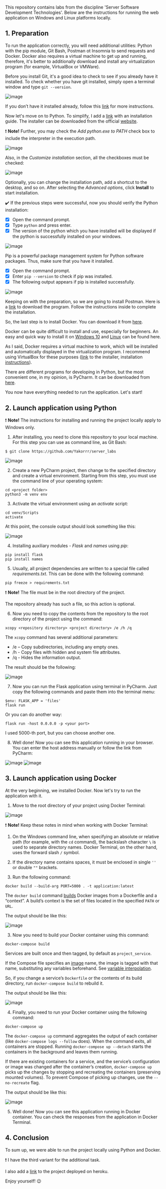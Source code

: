 This repository contains labs from the discipline 'Server Software Development Technologies'. Below are the instructions for running the web application on Windows and Linux platforms locally.

## 1. Preparation

To run the application correctly, you will need additional utilities: Python with the pip module, Git Bash, Postman ot Insomnia to send requests and Docker. Docker also requires a virtual machine to get up and running, therefore, it's better to additionally download and install any virtualization program (for example, VirtualBox or VMWare).

Before you install Git, it's a good idea to check to see if you already have it installed. To check whether you have git installed, simply open a terminal window and type `git --version`.

![image](https://user-images.githubusercontent.com/85063387/203256670-b10cdbb9-3959-4677-8370-8ae936e7f4b7.png)


If you don’t have it installed already, follow this [link](https://git-scm.com/book/en/v2/Getting-Started-Installing-Git) for more instructions.

Now let's move on to Python. To simplify, I add a [link](https://www.digitalocean.com/community/tutorials/install-python-windows-10) with an installation guide. The installer can be downloaded from the official [website](https://www.python.org/downloads/).

:exclamation: **Note!** Further, you may check the *Add python.exe to PATH* check box to include the interpreter in the execution path.

![image](https://user-images.githubusercontent.com/85063387/203262445-9afbdc98-58bd-4f48-b40f-458c1dd53552.png)

Also, in the *Customize installation* section, all the checkboxes must be checked:

![image](https://user-images.githubusercontent.com/85063387/203262505-1c42719a-0683-41db-a896-48f827b97ee6.png)

Optionally, you can change the installation path, add a shortcut to the desktop, and so on. After selecting the *Advanced options*, click **Install** to start installation.

:heavy_check_mark: If the previous steps were successful, now you should verify the Python installation:

- [X] Open the command prompt.
- [X] Type `python` and press enter.
- [X] The version of the python which you have installed will be displayed if the python is successfully installed on your windows.

![image](https://user-images.githubusercontent.com/85063387/203280521-555eabb9-a417-4af7-890d-cc1ff483d2e1.png)

Pip is a powerful package management system for Python software packages. Thus, make sure that you have it installed.

- [X] Open the command prompt.
- [X] Enter `pip --version` to check if pip was installed.
- [X] The following output appears if pip is installed successfully.

![image](https://user-images.githubusercontent.com/85063387/203281511-8d7e4c6d-e5b9-46ea-9968-1040f006bb7d.png)

Keeping on with the preparation, so we are going to install Postman. Here is a [link](https://www.postman.com/downloads/) to download the program. Follow the instructions inside to complete the installation.   

So, the last step is to install Docker. You can download it from [here](https://docs.docker.com/get-docker/).

Docker can be quite difficult to install and use, especially for beginners. An easy and quick way to install it on [Windows 10](https://www.youtube.com/watch?v=PHYRSPCD69U&t=367s&ab_channel=%D0%9A%D0%BE%D0%BC%D0%BF%D1%8C%D1%8E%D1%82%D0%B5%D1%80-%D1%8D%D1%82%D0%BE%D0%BF%D1%80%D0%BE%D1%81%D1%82%D0%BE%21) and [Linux](https://www.youtube.com/watch?v=l6nSkqEwab0&ab_channel=Kodprog-%D0%BB%D0%B8%D0%BD%D1%83%D0%BA%D1%81%2C%D0%B2%D0%B5%D0%B1-%D1%80%D0%B0%D0%B7%D1%80%D0%B0%D0%B1%D0%BE%D1%82%D0%BA%D0%B0) can be found here.

As I said, Docker requires a virtual machine to work, which will be installed and automatically displayed in the virtualization program. I recommend using VirtualBox for these purposes ([link](https://www.virtualbox.org/wiki/Downloads) to the installer, installation [instructions](https://www.youtube.com/watch?v=sB_5fqiysi4&ab_channel=TechGumbo)).

There are different programs for developing in Python, but the most convenient one, in my opinion, is PyCharm. It can be downloaded from [here](https://www.jetbrains.com/pycharm/download/#section=windows).

You now have everything needed to run the application. Let's start!

## 2. Launch application using Python

:exclamation: **Note!** The instructions for installing and running the project locally apply to Windows only.

1. After installing, you need to clone this repository to your local machine. For this step you can use as command line, as Git Bash:

```
$ git clone https://github.com/Yakorrr/server_labs
```

![image](https://user-images.githubusercontent.com/85063387/203257692-b289ec23-57f9-4f28-8b03-2e982dec32eb.png)

2. Create a new PyCharm project, then change to the specified directory and create a virtual environment. Starting from this step, you must use the command line of your operating system:

```
cd <project folder>
python3 -m venv env
```

3. Activate the virtual environment using an *activate* script:

```
cd venv/Scripts
activate
```

At this point, the console output should look something like this:

![image](https://user-images.githubusercontent.com/85063387/203399285-3d05ad0d-a69c-480f-9459-84aed7d01d63.png)

4. Installing auxiliary modules - *Flask* and *names* using *pip*:

```
pip install flask
pip install names
```

5. Usually, all project dependencies are written to a special file called *requirements.txt*. This can be done with the following command:

```
pip freeze > requirements.txt
```

:exclamation: **Note!** The file must be in the root directory of the project.

The repository already has such a file, so this action is optional.

6. Now you need to copy the contents from the repository to the root directory of the project using the command:

```
xcopy <repository directory> <project directory> /e /h /q
```

The `xcopy` command has several additional parameters:

- /e – Copy subdirectories, including any empty ones.
- /h - Copy files with hidden and system file attributes.
- /q - Hides the information output.

The result should be the following:

![image](https://user-images.githubusercontent.com/85063387/203405934-089cf7f2-563d-460e-baaf-98f8cafd7ffd.png)

7. Now you can run the Flask application using terminal in PyCharm. Just copy the following commands and paste them into the terminal menu:

```
$env: FLASK_APP = 'files'
flask run
```

Or you can do another way:

```
flask run -host 0.0.0.0 -p <your port>
```

I used 5000-th port, but you can choose another one.

8. Well done! Now you can see this application running in your browser. You can enter the host address manually or follow the link from PyCharm:

![image](https://user-images.githubusercontent.com/85063387/203408975-76dadf47-ea30-4dc6-bf64-505b8399cb93.png)
![image](https://user-images.githubusercontent.com/85063387/203408984-20ae8b26-7a6f-48f8-bf28-220153c22324.png)


## 3. Launch application using Docker

At the very beginning, we installed Docker. Now let's try to run the application with it.

1. Move to the root directory of your project using Docker Terminal:

![image](https://user-images.githubusercontent.com/85063387/203415088-f735c3f1-8b34-4e8a-8de1-9b8bf2eecbe2.png)

:exclamation: **Note!** Keep these notes in mind when working with Docker Terminal:

  1. On the Windows command line, when specifying an absolute or relative path (for example, with the `cd` command), the backslash character `\` is used to separate directory names. Docker Terminal, on the other hand, uses the forward slash `/` symbol.
  2. If the directory name contains spaces, it must be enclosed in single `''` or double `""` brackets.


2. Run the following command:

```
docker build --build-arg PORT=5000 . -t application:latest
```

The `docker build` command [builds](https://docs.docker.com/engine/reference/commandline/build/#:~:text=The%20docker%20build%20command%20builds,a%20file%20in%20the%20context.) Docker images from a Dockerfile and a “context”. A build’s context is the set of files located in the specified `PATH` or `URL`.

The output should be like this:

![image](https://user-images.githubusercontent.com/85063387/203418108-4c0648c9-4381-496e-b3e7-aadd00e13887.png)

3. Now you need to build your Docker container using this command:

```
docker-compose build
```

Services are built once and then tagged, by default as `project_service`.

If the Compose file specifies an [image](https://github.com/compose-spec/compose-spec/blob/master/spec.md#image) name, the image is tagged with that name, substituting any variables beforehand. See [variable interpolation](https://github.com/compose-spec/compose-spec/blob/master/spec.md#interpolation).

So, if you change a service’s `Dockerfile` or the contents of its build directory, run `docker-compose build` to rebuild it.

The output should be like this:

![image](https://user-images.githubusercontent.com/85063387/203419234-6918b87a-7354-4d21-accd-100fdc0064ed.png)

4. Finally, you need to run your Docker container using the following command:

```
docker-compose up
```

The `docker-compose up` command aggregates the output of each container (like `docker-compose logs --follow` does). When the command exits, all containers are stopped. Running `docker-compose up --detach` starts the containers in the background and leaves them running.

If there are existing containers for a service, and the service’s configuration or image was changed after the container’s creation, `docker-compose up` picks up the changes by stopping and recreating the containers (preserving mounted volumes). To prevent Compose of picking up changes, use the `--no-recreate` flag.

The output should be like this:

![image](https://user-images.githubusercontent.com/85063387/203422953-2d6ffa4d-5599-41b6-a2d6-03f21c6aac99.png)

5. Well done! Now you can see this application running in Docker container. You can check the responses from the application in Docker Terminal.

## 4. Conclusion

To sum up, we were able to run the project locally using Python and Docker.

:exclamation: I have the third variant for the additional task.

I also add a [link](https://serverlabs.onrender.com/) to the project deployed on heroku.

Enjoy yourself! :wink:




